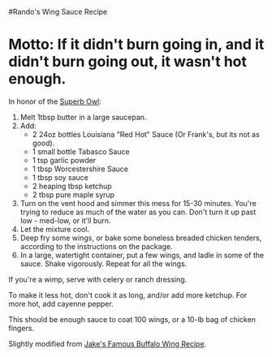 #Rando's Wing Sauce Recipe

# Motto: If it didn't burn going in, and it didn't burn going out, it wasn't hot enough.

In honor of the [Superb Owl][]:

1. Melt 1tbsp butter in a large saucepan.
2. Add:
    * 2 24oz bottles Louisiana "Red Hot" Sauce (Or Frank's, but its not as good).
    * 1 small bottle Tabasco Sauce
    * 1 tsp garlic powder
    * 1 tbsp Worcestershire Sauce
    * 1 tbsp soy sauce
    * 2 heaping tbsp ketchup
    * 2 tbsp pure maple syrup
3. Turn on the vent hood and simmer this mess for 15-30 minutes. You're trying to reduce as much of the water as you can. Don't turn it up past low - med-low, or it'll burn.
4. Let the mixture cool.
5.  Deep fry some wings, or bake some boneless breaded chicken tenders, according to the instructions on the package.
6. In a large, watertight container, put a few wings, and ladle in some of the sauce. Shake vigorously. Repeat for all the wings.

If you're a wimp, serve with celery or ranch dressing.

To make it less hot, don't cook it as long, and/or add more ketchup. For more hot, add cayenne pepper.

This should be enough sauce to coat 100 wings, or a 10-lb bag of chicken fingers.

Slightly modified from [Jake's Famous Buffalo Wing Recipe][jakes].

[Superb Owl]: http://i.imgur.com/JI58O.jpg
[jakes]:      http://www.richterscale.org/recipes/buffwing.htm

